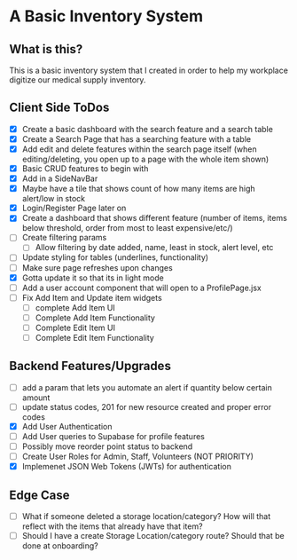 # A Basic Inventory System

## What is this?

This is a basic inventory system that I created in order to help my workplace digitize our medical supply inventory.

## Client Side ToDos

- [x] Create a basic dashboard with the search feature and a search table
- [x] Create a Search Page that has a searching feature with a table
- [x] Add edit and delete features within the search page itself (when editing/deleting, you open up to a page with the whole item shown)
- [x] Basic CRUD features to begin with
- [x] Add in a SideNavBar
- [x] Maybe have a tile that shows count of how many items are high alert/low in stock
- [x] Login/Register Page later on
- [x] Create a dashboard that shows different feature (number of items, items below threshold, order from most to least expensive/etc/)
- [ ] Create filtering params
  - [ ] Allow filtering by date added, name, least in stock, alert level, etc
- [ ] Update styling for tables (underlines, functionality)
- [ ] Make sure page refreshes upon changes
- [x] Gotta update it so that its in light mode
- [ ] Add a user account component that will open to a ProfilePage.jsx
- [ ] Fix Add Item and Update item widgets
  - [ ] complete Add Item UI
  - [ ] Complete Add Item Functionality
  - [ ] Complete Edit Item UI
  - [ ] Complete Edit Item Functionality

## Backend Features/Upgrades

- [ ] add a param that lets you automate an alert if quantity below certain amount
- [ ] update status codes, 201 for new resource created and proper error codes
- [x] Add User Authentication
- [ ] Add User queries to Supabase for profile features
- [ ] Possibly move reorder point status to backend
- [ ] Create User Roles for Admin, Staff, Volunteers (NOT PRIORITY)
- [x] Implemenet JSON Web Tokens (JWTs) for authentication

## Edge Case

- [ ] What if someone deleted a storage location/category? How will that reflect with the items that already have that item?
- [ ] Should I have a create Storage Location/category route? Should that be done at onboarding?
